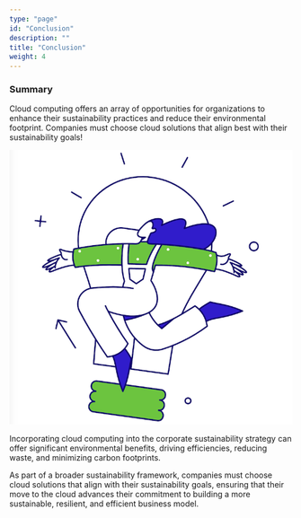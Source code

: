 ```yaml
---
type: "page"
id: "Conclusion"
description: ""
title: "Conclusion"
weight: 4
---
```


### Summary

Cloud computing offers an array of opportunities for organizations to enhance their sustainability practices and reduce their environmental footprint. Companies must choose cloud solutions that align best with their sustainability goals!


![image](sec3-sub2-unit4-sus101-con.png)

Incorporating cloud computing into the corporate sustainability strategy can offer significant environmental benefits, driving efficiencies, reducing waste, and minimizing carbon footprints.

As part of a broader sustainability framework, companies must choose cloud solutions that align with their sustainability goals, ensuring that their move to the cloud advances their commitment to building a more sustainable, resilient, and efficient business model.
